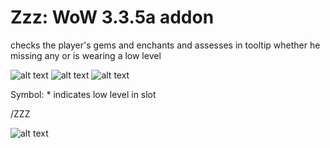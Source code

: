 # Zzz: WoW 3.3.5a addon
checks the player's gems and enchants and assesses in tooltip whether he missing any or is wearing a low level

![alt text](https://i.imgur.com/XRVHZuW.png "1")
![alt text](https://i.imgur.com/y0AKJs3.png "2")
![alt text](https://i.imgur.com/eiEZTQ1.png "3")



 Symbol: * indicates low level in slot

 /ZZZ
 
 ![alt text]( https://i.imgur.com/Up9z0yo.png "4")
